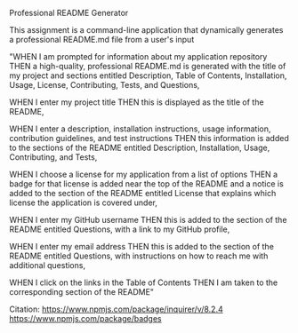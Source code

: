 Professional README Generator

This assignment is a command-line application that dynamically generates a professional README.md file from a user's input

"WHEN I am prompted for information about my application repository
THEN a high-quality, professional README.md is generated with the title of my project and sections entitled Description, Table of Contents, Installation, Usage, License, Contributing, Tests, and Questions,

WHEN I enter my project title
THEN this is displayed as the title of the README,

WHEN I enter a description, installation instructions, usage information, contribution guidelines, and test instructions
THEN this information is added to the sections of the README entitled Description, Installation, Usage, Contributing, and Tests,

WHEN I choose a license for my application from a list of options
THEN a badge for that license is added near the top of the README and a notice is added to the section of the README entitled License that explains which license the application is covered under,

WHEN I enter my GitHub username
THEN this is added to the section of the README entitled Questions, with a link to my GitHub profile,

WHEN I enter my email address
THEN this is added to the section of the README entitled Questions, with instructions on how to reach me with additional questions,

WHEN I click on the links in the Table of Contents
THEN I am taken to the corresponding section of the README"


Citation: 
https://www.npmjs.com/package/inquirer/v/8.2.4
https://www.npmjs.com/package/badges
